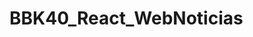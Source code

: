 # BBK40_React_WebNoticias
<!-- Intsalacion:
# 1. Crear el proyecto con Vite
npm create vite@latest

# 2. Entra en el directorio del proyecto
cd React_Pagina_Personal

# 3. Instala dependencias
npm install

# 4. Inicia el servidor de desarrollo
npm run dev

# 5. Instala React Router DOM
npm install react-router-dom

# 6. Instala SASS como dependencia de desarrollo
npm install -D sass
 
 ----------------------------------------------------------------------

 - Página de noticias: Vamos a englobar todo lo visto estos días con un miniproyecto con React utilizando News API 

1. Implementa React Router en tu página
    /home. Home de la app (temática libre)
    /form. Formulario para crear noticia
    /list. Lista detallada de noticias 

-----------------------------------

Componentes mínimos

- Header

- Home

- Form
    - Formulario de alta de nueva noticia. 
    - Guardar formulario en el local storage
    - Tras dar de alta debes redirigir a ListNews

- ListNews 
    - Pinta las noticias

Footer
-----------------------------------------------
Utilizar context
Utilizar SASS
Readme Excelente!!!

------------------------------------------
1.2. Extra
Implementar un buen diseño
Que sea responsive -->

